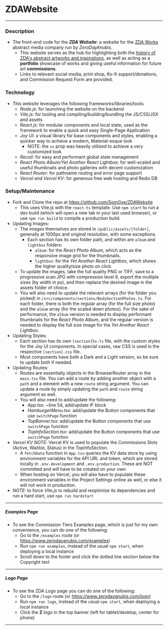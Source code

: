 # ZDAWebsite
------
### Description
- The front-end code for the ***ZDA Website***: a website for the <u>ZDA Works</u> abstract media company run by *ZeroDayAnubis*.
  - This website serves as the hub for highlighting both the <u>history of ZDA's abstract artworks and inspirations</u>, as well as acting as a **portfolio** showcase of works and giving useful information for future art **commissions**.
  - Links to relevant social media, print shop, Ko-fi support/donations, and Commission Request Form are provided.
### Technology
- This website leverages the following frameworks/libraries/tools:
  - *Node.js*: for launching the website on the backend
  - *Vite.js*: for tooling and compiling/building/bundling the JS/CSS/JSX and assets
  - *React.js*: for modular components and local state, used as the framework to enable a quick and easy Single-Page Application
  - *Joy UI*: a visual library for base components and styles, enabling a quicker way to achieve a modern, Material-esque look
    - NOTE: the `sx` prop was heavily utilized to achieve a very customized look
  - *Recoil*: for easy and performant global state management
  - *React Photo Album/Yet Another React Lightbox*: for well-scaled and useful thumbnails and photo galleries with decent customization
  - *React Router*: for pathname routing and error page support
  - *Vercel and Vercel KV*: for generous free web hosting and Redis DB
### Setup/Maintenance
- Fork and Clone the repo at https://github.com/SomGye/ZDAWebsite
  - This uses Vite.js with the `react-ts` template. Use `npm start` to run a dev build (which will open a new tab in your last used browser), or use `npm run build` to compile a production build.
- Updating Images:
  - The images themselves are stored in `/public/assets/[folder]`, generally at 1000px and original resolution, with some exceptions.
    - Each section has its own folder path, and within are `album` and `lightbox` folders:
      - `album`: for the *React Photo Album*, which acts as the responsive image grid for the thumbnails.
      - `lightbox`: for the *Yet Another React Lightbox*, which shows the higher quality/size photo on click.
  - To update the images, take the full quality PNG or TIFF, save to a progressive scan JPG with compression level 9, export the multiple sizes (by width in px), and then replace the desired image in the assets folder of choice.
  - You will also need to update the relevant arrays (for the folder you picked) in `/src/components/sections/BodySectionPhotos.ts`. For each folder, there is both the regular array (for the full size photo) and the `album` array (for the scaled down photos). For the sake of performance, the `album` version is needed to display performant thumbnails for the *React Photo Album*, and the regular version is needed to display the full size image for the *Yet Another React Lightbox*.
- Updating Styles:
  - Each section has its own `[section]Sx.ts` file, with the custom styles for the Joy UI components. In special cases, raw CSS is used in the respective `[section].css` file.
  - Most components have both a Dark and a Light version, so be sure to update both if needed.
- Updating Routes:
  - Routes are essentially objects in the BrowserRouter array in the `main.tsx` file. You can add a route by adding another object with a `path` and a <App> element with a new `route` string argument. You can update a route by simply updating the `path` and `route` string argument as well. 
  - You will also need to add/update the following:
    - *App.tsx*: ~line 54, add/update IF block
    - *HamburgerMenu.tsx*: add/update the Button components that use `switchPage` function
    - *TopBanner.tsx*: add/update the Button components that use `switchPage` function
    - *TopInfoSection.tsx*: add/update the Button components that use `switchPage` function
- *Vercel KV NOTE*: Vercel KV is used to populate the Commissions Slots (Active, Waitlist, Status) in the TopInfoSection.
  - A `fetchData` function in `App.tsx` queries the KV data store by using environment variables for the API URL and token, which are stored locally in `.env.development` and `.env.production`. These are NOT committed and will have to be created on your own.
  - When hosting on Vercel, you will also have to populate these environment variables in the Project Settings online as well, or else it will not work in production.
- *NOTE*: to force *Vite.js* to rebuild and reoptimize its dependencies and run a hard start, use `npm run hardstart`
------
##### Examples Page
- To see the Commission Tiers Examples page, which is just for my own convenience, you can do one of the following:
  - Go to the `/examples` route (or https://www.zerodayanubis.com/examples)
  - Run `npm run examples`, instead of the usual `npm start`, when deploying a local instance
  - Scroll down to the footer and click the dotted line section below the Copyright text
------
##### Logo Page
- To see the ZDA Logo page you can do one of the following:
  - Go to the `/logo` route (or https://www.zerodayanubis.com/logo)
  - Run `npm run logo`, instead of the usual `npm start`, when deploying a local instance
  - Click the **Z** logo in the top banner (left for tablet/desktop, center for phone)
------